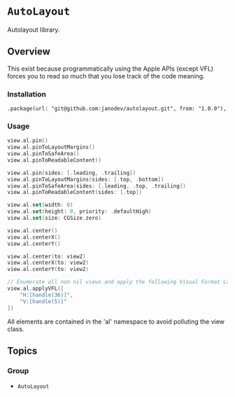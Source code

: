 # ``AutoLayout``

Autolayout library.

## Overview

This exist because programmatically using the Apple APIs (except VFL) forces you to read so much
that you lose track of the code meaning.



### Installation

```
.package(url: "git@github.com:janodev/autolayout.git", from: "1.0.0"),
```

### Usage

```swift
view.al.pin()
view.al.pinToLayoutMargins()
view.al.pinToSafeArea()
view.al.pinToReadableContent()

view.al.pin(sides: [.leading, .trailing])
view.al.pinToLayoutMargins(sides: [.top, .bottom])
view.al.pinToSafeArea(sides: [.leading, .top, .trailing])
view.al.pinToReadableContent(sides: [.top])

view.al.set(width: 0)
view.al.set(height: 0, priority: .defaultHigh)
view.al.set(size: CGSize.zero)

view.al.center()
view.al.centerX()
view.al.centerY()

view.al.center(to: view2)
view.al.centerX(to: view2)
view.al.centerY(to: view2)

// Enumerate all non nil views and apply the following Visual Format Language
view.al.applyVFL([
    "H:[handle(36)]",
    "V:[handle(5)]"
])
```

All elements are contained in the 'al' namespace to avoid polluting the view class.

## Topics

### Group

- ``AutoLayout``
